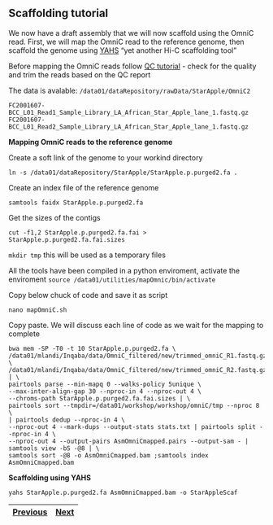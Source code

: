 ## Scaffolding tutorial

We now have a draft assembly that we will now scaffold using the OmniC read. First, we will map the OmniC read to the reference genome, then scaffold the genome using [YAHS](https://github.com/c-zhou/yahs) “yet another Hi-C scaffolding tool”

Before mapping the OmniC reads follow [QC tutorial](https://github.com/LandiMi2/GenomeAssemblyTut/blob/main/01_QC.md) - check for the quality and trim the reads based on the QC report

The data is avalable: `/data01/dataRepository/rawData/StarApple/OmniC2`

    FC2001607-BCC_L01_Read1_Sample_Library_LA_African_Star_Apple_lane_1.fastq.gz
    FC2001607-BCC_L01_Read2_Sample_Library_LA_African_Star_Apple_lane_1.fastq.gz
 

**Mapping OmniC reads to the reference genome**

Create a soft link of the genome to your workind directory 

`ln -s /data01/dataRepository/StarApple/StarApple.p.purged2.fa .`

Create an index file of the reference genome

`samtools faidx StarApple.p.purged2.fa`

Get the sizes of the contigs 

`cut -f1,2 StarApple.p.purged2.fa.fai > StarApple.p.purged2.fa.fai.sizes`


`mkdir tmp` this will be used as a temporary files

All the tools have been compiled in a python enviroment, activate the enviroment
`source /data01/utilities/mapOmnic/bin/activate`

Copy below chuck of code and save it as script

`nano mapOmniC.sh`

Copy paste. We will discuss each line of code as we wait for the mapping to complete


```bwa index StarApple.p.purged2.fa 
bwa mem -SP -T0 -t 10 StarApple.p.purged2.fa \
/data01/mlandi/Inqaba/data/OmniC_filtered/new/trimmed_omniC_R1.fastq.gz \
/data01/mlandi/Inqaba/data/OmniC_filtered/new/trimmed_omniC_R2.fastq.gz | \
pairtools parse --min-mapq 0 --walks-policy 5unique \
--max-inter-align-gap 30 --nproc-in 4 --nproc-out 4 \
--chroms-path StarApple.p.purged2.fa.fai.sizes | \
pairtools sort --tmpdir=/data01/workshop/workshop/omniC/tmp --nproc 8 \
| pairtools dedup --nproc-in 4 \
--nproc-out 4 --mark-dups --output-stats stats.txt | pairtools split --nproc-in 4 \
--nproc-out 4 --output-pairs AsmOmniCmapped.pairs --output-sam - | samtools view -bS -@8 | \
samtools sort -@8 -o AsmOmniCmapped.bam ;samtools index AsmOmniCmapped.bam
```

**Scaffolding using YAHS**

`yahs StarApple.p.purged2.fa AsmOmniCmapped.bam -o StarAppleScaf`


|[Previous](https://github.com/LandiMi2/GenomeAssemblyTut/blob/main/03_assembly.md)|[Next](https://github.com/LandiMi2/GenomeAssemblyTut/blob/main/05_GenomeAnnotation.md)|
|---|---|




